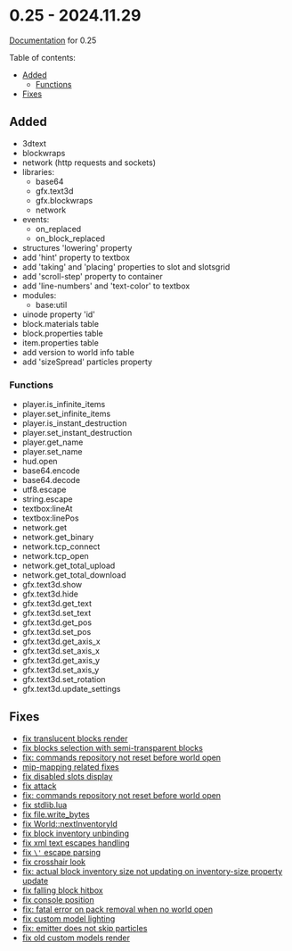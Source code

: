 # 0.25 - 2024.11.29

[Documentation](https://github.com/MihailRis/VoxelEngine-Cpp/tree/release-0.25/doc/en/main-page.md) for 0.25

Table of contents:

- [Added](#added)
    - [Functions](#functions)
- [Fixes](#fixes)

## Added

- 3dtext
- blockwraps
- network (http requests and sockets)
- libraries:
	- base64
	- gfx.text3d
	- gfx.blockwraps
    - network
- events:
    - on_replaced
    - on_block_replaced
- structures 'lowering' property
- add 'hint' property to textbox
- add 'taking' and 'placing' properties to slot and slotsgrid
- add 'scroll-step' property to container
- add 'line-numbers' and 'text-color' to textbox
- modules:
    - base:util
- uinode property 'id'
- block.materials table
- block.properties table
- item.properties table
- add version to world info table
- add 'sizeSpread' particles property

### Functions

- player.is_infinite_items
- player.set_infinite_items
- player.is_instant_destruction
- player.set_instant_destruction
- player.get_name
- player.set_name
- hud.open
- base64.encode
- base64.decode
- utf8.escape
- string.escape
- textbox:lineAt
- textbox:linePos
- network.get
- network.get_binary
- network.tcp_connect
- network.tcp_open
- network.get_total_upload
- network.get_total_download
- gfx.text3d.show
- gfx.text3d.hide
- gfx.text3d.get_text
- gfx.text3d.set_text
- gfx.text3d.get_pos
- gfx.text3d.set_pos
- gfx.text3d.get_axis_x
- gfx.text3d.set_axis_x
- gfx.text3d.get_axis_y
- gfx.text3d.set_axis_y
- gfx.text3d.set_rotation
- gfx.text3d.update_settings

## Fixes

- [fix translucent blocks render](https://github.com/MihailRis/VoxelEngine-Cpp/pull/370)
- [fix blocks selection with semi-transparent blocks](https://github.com/MihailRis/VoxelEngine-Cpp/commit/171cbb48d099032d7e78c51a46c374104f96f0d1)
- [fix: commands repository not reset before world open](https://github.com/MihailRis/VoxelEngine-Cpp/commit/1a00a91b604399f3108aa995422d371e573e650b)
- [mip-mapping related fixes](https://github.com/MihailRis/VoxelEngine-Cpp/commit/d9277e1b31714632bd7f5f601b8362a9e7cb8819)
- [fix disabled slots display](https://github.com/MihailRis/VoxelEngine-Cpp/commit/e8ee3e04b1398a3ada8445591267525304410571)
- [fix attack](https://github.com/MihailRis/VoxelEngine-Cpp/commit/bc17abc8b3ee7ff9027f7e3c375ca0330bb8e7bc)
- [fix: commands repository not reset before world open](https://github.com/MihailRis/VoxelEngine-Cpp/commit/1a00a91b604399f3108aa995422d371e573e650b)
- [fix stdlib.lua](https://github.com/MihailRis/VoxelEngine-Cpp/commit/6ec33ab98c78523eaececf40f113f2323d25a33a)
- [fix file.write_bytes](https://github.com/MihailRis/VoxelEngine-Cpp/commit/0fec17a8b69ac81255b77022f3af5addf8fcc8f8)
- [fix World::nextInventoryId](https://github.com/MihailRis/VoxelEngine-Cpp/commit/371fdaedcef2c163edd226160f388068b2bf5e83)
- [fix block inventory unbinding](https://github.com/MihailRis/VoxelEngine-Cpp/commit/6f6c2a916afd6b9b79221111fc72b1a86109be13)
- [fix xml text escapes handling](https://github.com/MihailRis/VoxelEngine-Cpp/commit/53c54dc91d132c221ff5fea2f7e9fb4568db9a0f)
- [fix `\'` escape parsing](https://github.com/MihailRis/VoxelEngine-Cpp/commit/2bc6cbda2e809b14fa6cffe09161b53c1636675f)
- [fix crosshair look](https://github.com/MihailRis/VoxelEngine-Cpp/commit/e034bda477c35efe96548e78ecc722966a7a2197)
- [fix: actual block inventory size not updating on inventory-size property update](https://github.com/MihailRis/VoxelEngine-Cpp/commit/1ba5b0ce33103e539ccb199ee1cd52095e286a1f)
- [fix falling block hitbox](https://github.com/MihailRis/VoxelEngine-Cpp/commit/352ef6485a4b796d1cdc8dd0e00ab1a1d72a2c0a)
- [fix console position](https://github.com/MihailRis/VoxelEngine-Cpp/commit/3ea213e8d3cee7be55ec39ffb18dc557dec7557b)
- [fix: fatal error on pack removal when no world open](https://github.com/MihailRis/VoxelEngine-Cpp/commit/78d5ab02c2ba8a3d05cf5639eb10a49c9ca14ec3)
- [fix custom model lighting](https://github.com/MihailRis/VoxelEngine-Cpp/commit/a333cadfcaeb485a30833343d55faf01b28a5c5f)
- [fix: emitter does not skip particles](https://github.com/MihailRis/VoxelEngine-Cpp/commit/983e516fb4ebc1f2def592f2b7f3195d968deed2)
- [fix old custom models render](https://github.com/MihailRis/VoxelEngine-Cpp/commit/82733d38011b52a426cb74560521949c1cd43cc1)
